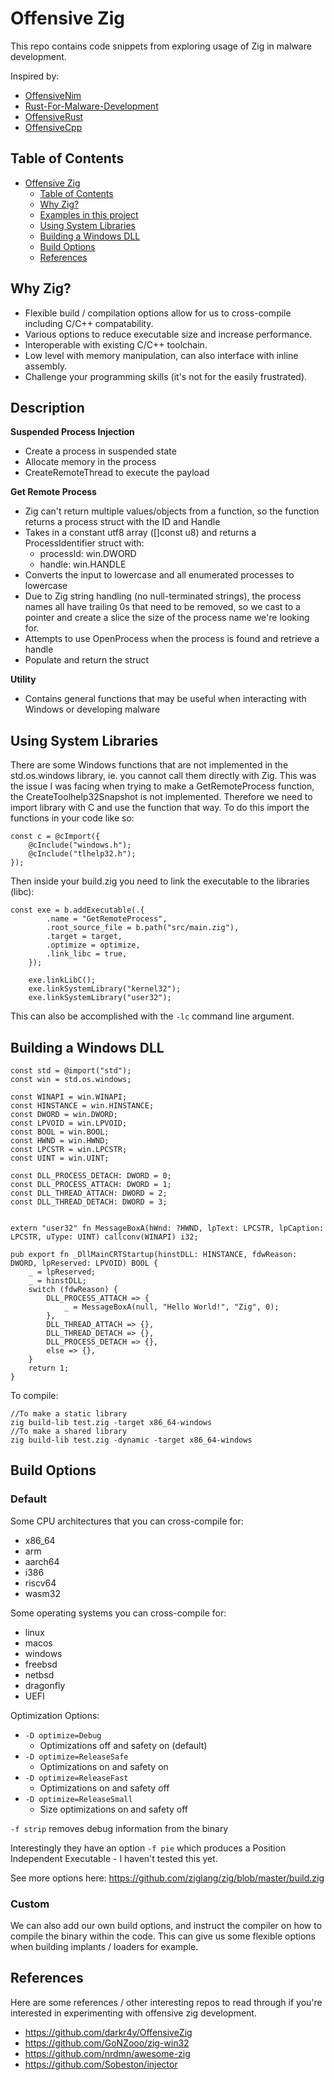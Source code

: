 # Offensive Zig

This repo contains code snippets from exploring usage of Zig in malware development.

Inspired by:
- [OffensiveNim](https://github.com/byt3bl33d3r/OffensiveNim)
- [Rust-For-Malware-Development](https://github.com/Whitecat18/Rust-for-Malware-Development)
- [OffensiveRust](https://github.com/trickster0/OffensiveRust)
- [OffensiveCpp](https://github.com/lsecqt/OffensiveCpp)

## Table of Contents

- [Offensive Zig](#offensive-zig)
  - [Table of Contents](#table-of-contents)
  - [Why Zig?](#why-zig)
  - [Examples in this project](#description)
  - [Using System Libraries](#using-system-libraries)
  - [Building a Windows DLL](#building-a-windows-dll)
  - [Build Options](#build-options)
  - [References](#references)

## Why Zig?

- Flexible build / compilation options allow for us to cross-compile including C/C++ compatability.
- Various options to reduce executable size and increase performance.
- Interoperable with existing C/C++ toolchain.
- Low level with memory manipulation, can also interface with inline assembly.
- Challenge your programming skills (it's not for the easily frustrated).

## Description

**Suspended Process Injection**
- Create a process in suspended state
- Allocate memory in the process
- CreateRemoteThread to execute the payload

**Get Remote Process**
- Zig can't return multiple values/objects from a function, so the function returns a process struct with the ID and Handle
- Takes in a constant utf8 array ([]const u8) and returns a ProcessIdentifier struct with:
    - processId: win.DWORD
    - handle: win.HANDLE
- Converts the input to lowercase and all enumerated processes to lowercase
- Due to Zig string handling (no null-terminated strings), the process names all have trailing 0s that need to be removed, so we cast to a pointer and create a slice the size of the process name we're looking for.
- Attempts to use OpenProcess when the process is found and retrieve a handle
- Populate and return the struct

**Utility**
- Contains general functions that may be useful when interacting with Windows or developing malware

## Using System Libraries

There are some Windows functions that are not implemented in the std.os.windows library, ie. you cannot call them directly with Zig.  This was the issue I was facing when trying to make a GetRemoteProcess function, the CreateToolhelp32Snapshot is not implemented. Therefore we need to import library with C and use the function that way. To do this import the functions in your code like so:
```
const c = @cImport({
    @cInclude("windows.h");
    @cInclude("tlhelp32.h");
});
```
Then inside your build.zig you need to link the executable to the libraries (libc):
```
const exe = b.addExecutable(.{
        .name = "GetRemoteProcess",
        .root_source_file = b.path("src/main.zig"),
        .target = target,
        .optimize = optimize,
        .link_libc = true,
    });

    exe.linkLibC();
    exe.linkSystemLibrary("kernel32");
    exe.linkSystemLibrary("user32");
```

This can also be accomplished with the `-lc` command line argument.

## Building a Windows DLL

```
const std = @import("std");
const win = std.os.windows;

const WINAPI = win.WINAPI;
const HINSTANCE = win.HINSTANCE;
const DWORD = win.DWORD;
const LPVOID = win.LPVOID;
const BOOL = win.BOOL;
const HWND = win.HWND;
const LPCSTR = win.LPCSTR;
const UINT = win.UINT;

const DLL_PROCESS_DETACH: DWORD = 0;
const DLL_PROCESS_ATTACH: DWORD = 1;
const DLL_THREAD_ATTACH: DWORD = 2;
const DLL_THREAD_DETACH: DWORD = 3;


extern "user32" fn MessageBoxA(hWnd: ?HWND, lpText: LPCSTR, lpCaption: LPCSTR, uType: UINT) callconv(WINAPI) i32;

pub export fn _DllMainCRTStartup(hinstDLL: HINSTANCE, fdwReason: DWORD, lpReserved: LPVOID) BOOL {
    _ = lpReserved;
    _ = hinstDLL;
    switch (fdwReason) {
        DLL_PROCESS_ATTACH => {
            _ = MessageBoxA(null, "Hello World!", "Zig", 0);
        },
        DLL_THREAD_ATTACH => {},
        DLL_THREAD_DETACH => {},
        DLL_PROCESS_DETACH => {},
        else => {},
    }
    return 1;
}
```

To compile:
```
//To make a static library
zig build-lib test.zig -target x86_64-windows 
//To make a shared library
zig build-lib test.zig -dynamic -target x86_64-windows 
```

## Build Options

### Default

Some CPU architectures that you can cross-compile for:
- x86_64
- arm
- aarch64
- i386
- riscv64
- wasm32

Some operating systems you can cross-compile for:
- linux
- macos
- windows
- freebsd
- netbsd
- dragonfly
- UEFI

Optimization Options:
- `-D optimize=Debug`
    - Optimizations off and safety on (default)
- `-D optimize=ReleaseSafe`
    - Optimizations on and safety on
- `-D optimize=ReleaseFast`
    - Optimizations on and safety off
- `-D optimize=ReleaseSmall`
    - Size optimizations on and safety off

`-f strip` removes debug information from the binary

Interestingly they have an option `-f pie` which produces a Position Independent Executable - I haven't tested this yet.

See more options here: https://github.com/ziglang/zig/blob/master/build.zig

### Custom

We can also add our own build options, and instruct the compiler on how to compile the binary within the code. This can give us some flexible options when building implants / loaders for example. 

## References

Here are some references / other interesting repos to read through if you're interested in experimenting with offensive zig development.

- https://github.com/darkr4y/OffensiveZig
- https://github.com/GoNZooo/zig-win32
- https://github.com/nrdmn/awesome-zig
- https://github.com/Sobeston/injector
